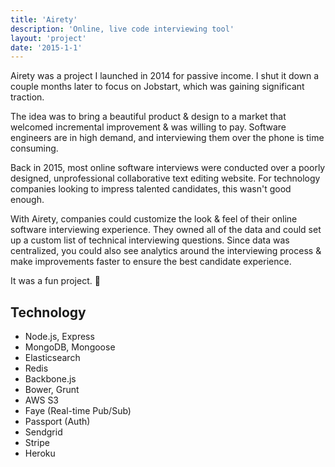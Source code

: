```yaml
---
title: 'Airety'
description: 'Online, live code interviewing tool'
layout: 'project'
date: '2015-1-1'
---
```


Airety was a project I launched in 2014 for passive income. I shut it down a couple months later to focus on Jobstart, which was gaining significant traction.

The idea was to bring a beautiful product & design to a market that welcomed incremental improvement & was willing to pay. Software engineers are in high demand, and interviewing them over the phone is time consuming.

Back in 2015, most online software interviews were conducted over a poorly designed, unprofessional collaborative text editing website. For technology companies looking to impress talented candidates, this wasn't good enough.

With Airety, companies could customize the look & feel of their online software interviewing experience. They owned all of the data and could set up a custom list of technical interviewing questions. Since data was centralized, you could also see analytics around the interviewing process & make improvements faster to ensure the best candidate experience.

It was a fun project. 🤘

## Technology

- Node.js, Express
- MongoDB, Mongoose
- Elasticsearch
- Redis
- Backbone.js
- Bower, Grunt
- AWS S3
- Faye (Real-time Pub/Sub)
- Passport (Auth)
- Sendgrid
- Stripe
- Heroku
